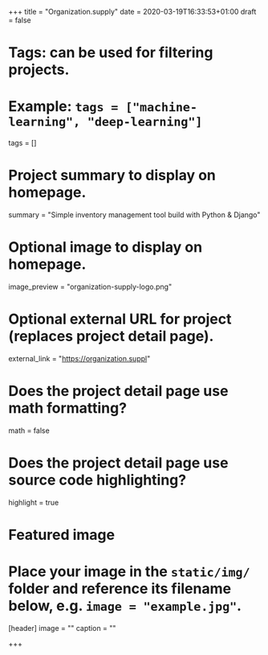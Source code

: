 +++
title = "Organization.supply"
date = 2020-03-19T16:33:53+01:00
draft = false

# Tags: can be used for filtering projects.
# Example: `tags = ["machine-learning", "deep-learning"]`
tags = []

# Project summary to display on homepage.
summary = "Simple inventory management tool build with Python & Django"

# Optional image to display on homepage.
image_preview = "organization-supply-logo.png"

# Optional external URL for project (replaces project detail page).
external_link = "https://organization.suppl"

# Does the project detail page use math formatting?
math = false

# Does the project detail page use source code highlighting?
highlight = true

# Featured image
# Place your image in the `static/img/` folder and reference its filename below, e.g. `image = "example.jpg"`.
[header]
image = ""
caption = ""

+++
